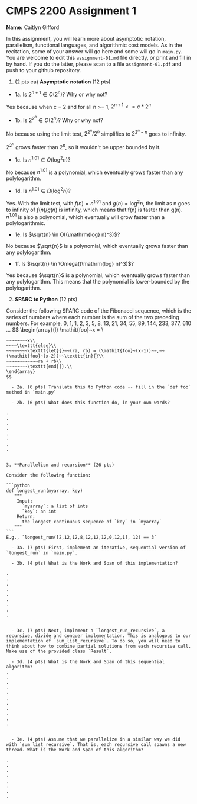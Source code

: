 

# CMPS 2200 Assignment 1

**Name:** Caitlyn Gifford


In this assignment, you will learn more about asymptotic notation, parallelism, functional languages, and algorithmic cost models. As in the recitation, some of your answer will go here and some will go in `main.py`. You are welcome to edit this `assignment-01.md` file directly, or print and fill in by hand. If you do the latter, please scan to a file `assignment-01.pdf` and push to your github repository. 
  
  

1. (2 pts ea) **Asymptotic notation** (12 pts)

  - 1a. Is $2^{n+1} \in O(2^n)$? Why or why not? 

Yes because when c = 2 and for all n >= 1, $2^{n+1} <= c*2^n$

  - 1b. Is $2^{2^n} \in O(2^n)$? Why or why not?     

No because using the limit test, $2^{2^n} / 2^n$ simplifies to $2^{2^n-n}$ goes to infinity.

$2^{2^n}$ grows faster than $2^n$, so it wouldn't be upper bounded by it.

  - 1c. Is $n^{1.01} \in O(\mathrm{log}^2 n)$?    

No because $n^{1.01}$ is a polynomial, which eventually grows faster than any polylogarithm. 


  - 1d. Is $n^{1.01} \in \Omega(\mathrm{log}^2 n)$?  

Yes. With the limit test, with $f(n) = n^{1.01}$ and $g(n) = \mathrm{log}^2 n$, the limit as n goes to infinity of $f(n) / g(n)$ is infinity, which means that f(n) is faster than g(n). $n^{1.01}$ is also a polynomial, which eventually will grow faster than a polylogarithmic. 

  - 1e. Is $\sqrt{n} \in O((\mathrm{log} n)^3)$?  

No because $\sqrt{n}$ is a polynomial, which eventually grows faster than any polylogarithm.

  - 1f. Is $\sqrt{n} \in \Omega((\mathrm{log} n)^3)$?  

Yes because $\sqrt{n}$ is a polynomial, which eventually grows faster than any polylogarithm. This means that the polynomial is lower-bounded by the polylogarithm.



2. **SPARC to Python** (12 pts)

Consider the following SPARC code of the Fibonacci sequence, which is the series of numbers where each number is the sum of the two preceding numbers. For example, 0, 1, 1, 2, 3, 5, 8, 13, 21, 34, 55, 89, 144, 233, 377, 610 ... 
$$
\begin{array}{l}
\mathit{foo}~x =   \\
~~~~\texttt{if}{}~~x \le 1~~\texttt{then}{}\\
~~~~~~~~x\\   
~~~~\texttt{else}\\
~~~~~~~~\texttt{let}{}~~(ra, rb) = (\mathit{foo}~(x-1))~~,~~(\mathit{foo}~(x-2))~~\texttt{in}{}\\  
~~~~~~~~~~~~ra + rb\\  
~~~~~~~~\texttt{end}{}.\\
\end{array}
$$ 

  - 2a. (6 pts) Translate this to Python code -- fill in the `def foo` method in `main.py`  

  - 2b. (6 pts) What does this function do, in your own words?  

.  
.  
.  
.  
.  
.  
.  
.  
  

3. **Parallelism and recursion** (26 pts)

Consider the following function:  

```python
def longest_run(myarray, key)
   """
    Input:
      `myarray`: a list of ints
      `key`: an int
    Return:
      the longest continuous sequence of `key` in `myarray`
   """
```
E.g., `longest_run([2,12,12,8,12,12,12,0,12,1], 12) == 3`  
 
  - 3a. (7 pts) First, implement an iterative, sequential version of `longest_run` in `main.py`.  

  - 3b. (4 pts) What is the Work and Span of this implementation?  

.  
.  
.  
.  
.  
.  
.  
.  
.  


  - 3c. (7 pts) Next, implement a `longest_run_recursive`, a recursive, divide and conquer implementation. This is analogous to our implementation of `sum_list_recursive`. To do so, you will need to think about how to combine partial solutions from each recursive call. Make use of the provided class `Result`.   

  - 3d. (4 pts) What is the Work and Span of this sequential algorithm?  
.  
.  
.  
.  
.  
.  
.  
.  
.  
.  
.  


  - 3e. (4 pts) Assume that we parallelize in a similar way we did with `sum_list_recursive`. That is, each recursive call spawns a new thread. What is the Work and Span of this algorithm?  

.  
.  
.  
.  
.  
.  
.  
.  

